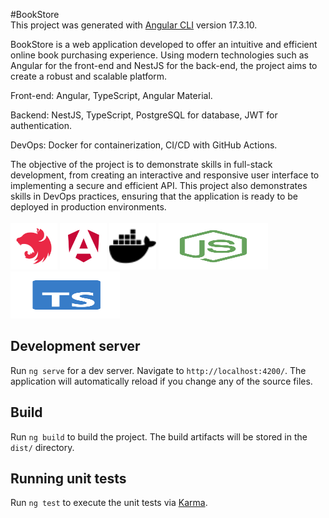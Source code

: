 #BookStore<br>
This project was generated with [Angular CLI](https://github.com/angular/angular-cli) version 17.3.10.

BookStore is a web application developed to offer an intuitive and efficient online book purchasing experience. Using modern technologies such as Angular for the front-end and NestJS for the back-end, the project aims to create a robust and scalable platform.

Front-end: Angular, TypeScript, Angular Material.

Backend: NestJS, TypeScript, PostgreSQL for database, JWT for authentication.

DevOps: Docker for containerization, CI/CD with GitHub Actions.

The objective of the project is to demonstrate skills in full-stack development, from creating an interactive and responsive user interface to implementing a secure and efficient API. This project also demonstrates skills in DevOps practices, ensuring that the application is ready to be deployed in production environments.<br><br>
<img src="./src/assets/logo-tecnology/nestjs.svg" alt="NestJS" width="75" height="75">
<img src="./src/assets/logo-tecnology/angular.svg" alt="Angular" width="75" height="75">
<img src="./src/assets/logo-tecnology/docker.svg" alt="Docker" width="75" height="75">
<img src="./src/assets/logo-tecnology/nodejs.svg" alt="NodeJS" width="175" height="75">
<img src="./src/assets/logo-tecnology/typescript.svg" alt="TypeScript" width="175" height="75">


## Development server

Run `ng serve` for a dev server. Navigate to `http://localhost:4200/`. The application will automatically reload if you change any of the source files.

## Build

Run `ng build` to build the project. The build artifacts will be stored in the `dist/` directory.

## Running unit tests

Run `ng test` to execute the unit tests via [Karma](https://karma-runner.github.io).

